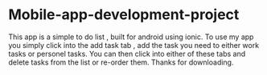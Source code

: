 # Mobile-app-development-project
This app is a simple to do list , built for android using ionic. To use my app you simply click into the add task tab , add the task you need to either work tasks or personel tasks. You can then click into either of these tabs and delete tasks from the list or re-order them. Thanks for downloading.
